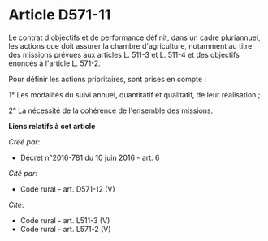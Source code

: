 # Article D571-11

Le contrat d'objectifs et de performance définit, dans un cadre pluriannuel, les actions que doit assurer la chambre
d'agriculture, notamment au titre des missions prévues aux articles L. 511-3 et L. 511-4 et des objectifs énoncés à l'article
L. 571-2. 

Pour définir les actions prioritaires, sont prises en compte : 

1° Les modalités du suivi annuel, quantitatif et qualitatif, de leur réalisation ; 

2° La nécessité de la cohérence de l'ensemble des missions.

**Liens relatifs à cet article**

_Créé par_:

  - Décret n°2016-781 du 10 juin 2016 - art. 6

_Cité par_:

  - Code rural - art. D571-12 (V)

_Cite_:

  - Code rural - art. L511-3 (V)
  - Code rural - art. L571-2 (V)

